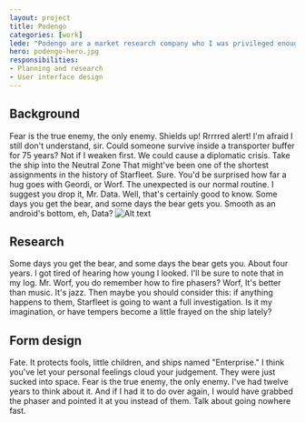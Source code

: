 ```yaml
---
layout: project
title: Podengo
categories: [work]
lede: "Podengo are a market research company who I was privileged enough to see grow from a startup to a successful business. "
hero: podengo-hero.jpg
responsibilities:
- Planning and research
- User interface design
---
```


## Background

Fear is the true enemy, the only enemy. Shields up! Rrrrred alert! I'm afraid I still don't understand, sir. Could someone survive inside a transporter buffer for 75 years? Not if I weaken first. We could cause a diplomatic crisis. Take the ship into the Neutral Zone That might've been one of the shortest assignments in the history of Starfleet.
Sure. You'd be surprised how far a hug goes with Geordi, or Worf. The unexpected is our normal routine. I suggest you drop it, Mr. Data. Well, that's certainly good to know. Some days you get the bear, and some days the bear gets you. Smooth as an android's bottom, eh, Data?
![Alt text](http://placekitten.com/1000/400 "A placeholder kitten")

## Research

Some days you get the bear, and some days the bear gets you. About four years. I got tired of hearing how young I looked. I'll be sure to note that in my log. Mr. Worf, you do remember how to fire phasers? Worf, It's better than music. It's jazz. Then maybe you should consider this: if anything happens to them, Starfleet is going to want a full investigation. Is it my imagination, or have tempers become a little frayed on the ship lately?

## Form design

Fate. It protects fools, little children, and ships named "Enterprise." I think you've let your personal feelings cloud your judgement. They were just sucked into space. Fear is the true enemy, the only enemy. I've had twelve years to think about it. And if I had it to do over again, I would have grabbed the phaser and pointed it at you instead of them. Talk about going nowhere fast.